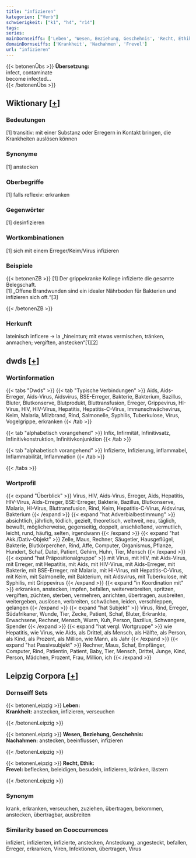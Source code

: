 ```yaml
---
title: "infizieren"
kategorien: ["Verb"]
schwierigkeit: ["k1", "h4", "r14"]
tags:
series:
mainDornseiffs: ['Leben', 'Wesen, Beziehung, Geschehnis', 'Recht, Ethik']
domainDornseiffs: ['Krankheit', 'Nachahmen', 'Frevel']
url: "infizieren"
---
```


{{< betonenÜbs >}}
**Übersetzung:**  
infect, contaminate  
become infected...  
{{< /betonenÜbs >}}

## Wiktionary [[+](https://de.wiktionary.org/wiki/infizieren)]

### Bedeutungen
[1] transitiv: mit einer Substanz oder Erregern in Kontakt bringen, die Krankheiten auslösen können  

### Synonyme
[1] anstecken  

### Oberbegriffe
[1] falls reflexiv: erkranken  

### Gegenwörter
[1] desinfizieren  

### Wortkombinationen
[1] sich mit einem Erreger/Keim/Virus infizieren  

### Beispiele
{{< betonenZB >}}
[1] Der grippekranke Kollege infizierte die gesamte Belegschaft.  
[1] „Offene Brandwunden sind ein idealer Nährboden für Bakterien und infizieren sich oft.“[3]  

{{< /betonenZB >}}
### Herkunft
lateinisch inficere → la „hineintun; mit etwas vermischen, tränken, anmachen; vergiften, anstecken“[1][2]  



## dwds [[+](https://www.dwds.de/wb/infizieren)]

### Wortinformation
{{< tabs "Dwds" >}}
{{< tab "Typische Verbindungen" >}}
Aids, Aids-Erreger, Aids-Virus, Aidsvirus, BSE-Erreger, Bakterie, Bakterium, Bazillus, Bluter, Blutkonserve, Blutprodukt, Bluttransfusion, Erreger, Grippevirus, HI-Virus, HIV, HIV-Virus, Hepatitis, Hepatitis-C-Virus, Immunschwächevirus, Keim, Malaria, Milzbrand, Rind, Salmonelle, Syphilis, Tuberkulose, Virus, Vogelgrippe, erkranken
{{< /tab >}}

{{< tab "alphabetisch vorangehend" >}}
Infix, Infirmität, Infinitivsatz, Infinitivkonstruktion, Infinitivkonjunktion
{{< /tab >}}

{{< tab "alphabetisch vorangehend" >}}
Infizierte, Infizierung, inflammabel, Inflammabilität, Inflammation
{{< /tab >}}

{{< /tabs >}}

### Wortprofil
{{< expand "Überblick" >}} Virus, HIV, Aids-Virus, Erreger, Aids, Hepatitis, HIV-Virus, Aids-Erreger, BSE-Erreger, Bakterie, Bazillus, Blutkonserve, Malaria, HI-Virus, Bluttransfusion, Rind, Keim, Hepatitis-C-Virus, Aidsvirus, Bakterium {{< /expand >}}
{{< expand "hat Adverbialbestimmung" >}} absichtlich, jährlich, tödlich, gezielt, theoretisch, weltweit, neu, täglich, bewußt, möglicherweise, gegenseitig, doppelt, anschließend, vermutlich, leicht, rund, häufig, selten, irgendwann {{< /expand >}}
{{< expand "hat Akk./Dativ-Objekt" >}} Zelle, Maus, Rechner, Säugetier, Hausgeflügel, Bakterie, Blutkörperchen, Rind, Affe, Computer, Organismus, Pflanze, Hundert, Schaf, Datei, Patient, Gehirn, Huhn, Tier, Mensch {{< /expand >}}
{{< expand "hat Präpositionalgruppe" >}} mit Virus, mit HIV, mit Aids-Virus, mit Erreger, mit Hepatitis, mit Aids, mit HIV-Virus, mit Aids-Erreger, mit Bakterie, mit BSE-Erreger, mit Malaria, mit HI-Virus, mit Hepatitis-C-Virus, mit Keim, mit Salmonelle, mit Bakterium, mit Aidsvirus, mit Tuberkulose, mit Syphilis, mit Grippevirus {{< /expand >}}
{{< expand "in Koordination mit" >}} erkranken, anstecken, impfen, befallen, weiterverbreiten, spritzen, vergiften, züchten, sterben, vermehren, anrichten, übertragen, ausbreiten, weitergeben, auslösen, verbreiten, schwächen, leiden, verschleppen, gelangen {{< /expand >}}
{{< expand "hat Subjekt" >}} Virus, Rind, Erreger, Südafrikaner, Wunde, Tier, Zecke, Patient, Schaf, Bluter, Erkrankte, Erwachsene, Rechner, Mensch, Wurm, Kuh, Person, Bazillus, Schwangere, Spender {{< /expand >}}
{{< expand "hat vergl. Wortgruppe" >}} wie Hepatitis, wie Virus, wie Aids, als Drittel, als Mensch, als Hälfte, als Person, als Kind, als Prozent, als Million, wie Mann, als Jahr {{< /expand >}}
{{< expand "hat Passivsubjekt" >}} Rechner, Maus, Schaf, Empfänger, Computer, Rind, Patientin, Patient, Baby, Tier, Mensch, Drittel, Junge, Kind, Person, Mädchen, Prozent, Frau, Million, ich {{< /expand >}}

## Leipzig Corpora [[+](https://corpora.uni-leipzig.de/en/res?word=infizieren&corpusId=deu_newscrawl-public_2018)]

### Dornseiff Sets
{{< betonenLeipzig >}}
**Leben:**  
**Krankheit:** anstecken, infizieren, verseuchen  

{{< /betonenLeipzig >}}


{{< betonenLeipzig >}}
**Wesen, Beziehung, Geschehnis:**  
**Nachahmen:** anstecken, beeinflussen, infizieren  

{{< /betonenLeipzig >}}


{{< betonenLeipzig >}}
**Recht, Ethik:**  
**Frevel:** beflecken, beleidigen, besudeln, infizieren, kränken, lästern  

{{< /betonenLeipzig >}}

### Synonym
krank, erkranken, verseuchen, zuziehen, übertragen, bekommen, anstecken, übertragbar, ausbreiten


### Similarity based on Cooccurrences
infiziert, infizierten, infizierte, anstecken, Ansteckung, angesteckt, befallen, Erreger, erkranken, Viren, Infektionen, übertragen, Virus

